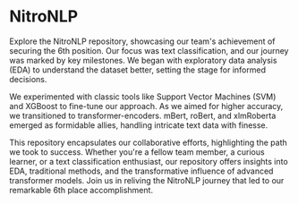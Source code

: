 # NitroNLP
Explore the NitroNLP repository, showcasing our team's achievement of securing the 6th position. Our focus was text classification, and our journey was marked by key milestones. We began with exploratory data analysis (EDA) to understand the dataset better, setting the stage for informed decisions.

We experimented with classic tools like Support Vector Machines (SVM) and XGBoost to fine-tune our approach. As we aimed for higher accuracy, we transitioned to transformer-encoders. mBert, roBert, and xlmRoberta emerged as formidable allies, handling intricate text data with finesse.

This repository encapsulates our collaborative efforts, highlighting the path we took to success. Whether you're a fellow team member, a curious learner, or a text classification enthusiast, our repository offers insights into EDA, traditional methods, and the transformative influence of advanced transformer models. Join us in reliving the NitroNLP journey that led to our remarkable 6th place accomplishment.

